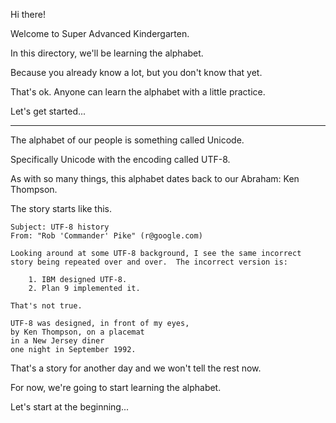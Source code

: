 Hi there!

Welcome to Super Advanced Kindergarten.

In this directory, we'll be learning the alphabet.

Because you already know a lot, but you don't know that yet.

That's ok. Anyone can learn the alphabet with a little practice.

Let's get started...

---


The alphabet of our people is something called Unicode.

Specifically Unicode with the encoding called UTF-8.

As with so many things, this alphabet dates back to our Abraham: Ken Thompson.

The story starts like this.

```
Subject: UTF-8 history
From: "Rob 'Commander' Pike" (r@google.com)

Looking around at some UTF-8 background, I see the same incorrect
story being repeated over and over.  The incorrect version is:

    1. IBM designed UTF-8.
    2. Plan 9 implemented it.

That's not true.

UTF-8 was designed, in front of my eyes,
by Ken Thompson, on a placemat
in a New Jersey diner
one night in September 1992.
```

That's a story for another day and we won't tell the rest now.

For now, we're going to start learning the alphabet.

Let's start at the beginning...